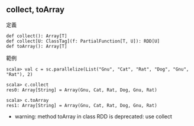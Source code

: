 ## collect, toArray

定義
```
def collect(): Array[T]
def collect[U: ClassTag](f: PartialFunction[T, U]): RDD[U]
def toArray(): Array[T]
```

範例
```
scala> val c = sc.parallelize(List("Gnu", "Cat", "Rat", "Dog", "Gnu", "Rat"), 2)

scala> c.collect
res0: Array[String] = Array(Gnu, Cat, Rat, Dog, Gnu, Rat)

scala> c.toArray
res1: Array[String] = Array(Gnu, Cat, Rat, Dog, Gnu, Rat)
```
- warning: method toArray in class RDD is deprecated: use collect
